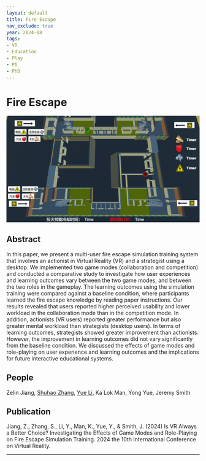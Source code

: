 ```yaml
---
layout: default
title: Fire Escape
nav_exclude: true
year: 2024-08
tags:
- VR
- Education
- Play
- PG
- PhD
---
```


# Fire Escape
![Fire Escape](project_pictures/FireEscape.png)

## Abstract
In this paper, we present a multi-user fire escape simulation training system that involves an actionist in Virtual Reality (VR) and a strategist using a desktop. We implemented two game modes (collaboration and competition) and conducted a comparative study to investigate how user experiences and learning outcomes vary between the two game modes, and between the two roles in the gameplay. The learning outcomes using the simulation training were compared against a baseline condition, where participants learned the fire escape knowledge by reading paper instructions. Our results revealed that users reported higher perceived usability and lower workload in the collaboration mode than in the competition mode. In addition, actionists (VR users) reported greater performance but also greater mental workload than strategists (desktop users). In terms of learning outcomes, strategists showed greater improvement than actionists. However, the improvement in learning outcomes did not vary significantly from the baseline condition. We discussed the effects of game modes and role-playing on user experience and learning outcomes and the implications for future interactive educational systems.

## People
Zelin Jiang, [Shuhao Zhang], [Yue Li], Ka Lok Man, Yong Yue, Jeremy Smith

## Publication
Jiang, Z., Zhang, S., Li, Y., Man, K., Yue, Y., & Smith, J. (2024) Is VR Always a Better Choice? Investigating the Effects of Game Modes and Role-Playing on Fire Escape Simulation Training. 2024 the 10th International Conference on Virtual Reality.

---
[Shuhao Zhang]: ../team/phd_students/Shuhao%20Zhang
[Yue Li]: https://imyueli.github.io/
